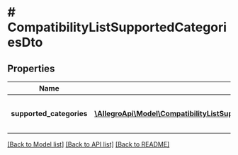 # # CompatibilityListSupportedCategoriesDto

## Properties

Name | Type | Description | Notes
------------ | ------------- | ------------- | -------------
**supported_categories** | [**\AllegroApi\Model\CompatibilityListSupportedCategoriesDtoSupportedCategoriesInner[]**](CompatibilityListSupportedCategoriesDtoSupportedCategoriesInner.md) | List with information about categories where compatibility list is supported. &lt;a href&#x3D;\&quot; https://developer.allegro.pl/compatibility_list/\&quot; target&#x3D;\&quot;_blank\&quot;&gt;Read more&lt;/a&gt;. | [optional]

[[Back to Model list]](../../README.md#models) [[Back to API list]](../../README.md#endpoints) [[Back to README]](../../README.md)
